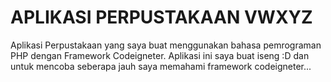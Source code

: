 # APLIKASI PERPUSTAKAAN VWXYZ

Aplikasi Perpustakaan yang saya buat menggunakan bahasa pemrograman PHP dengan Framework Codeigneter. Aplikasi ini saya buat iseng :D dan untuk mencoba seberapa jauh saya memahami framework codeigneter... 
